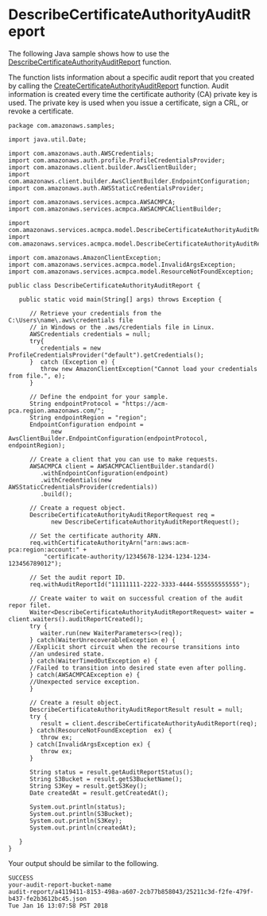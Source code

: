 # DescribeCertificateAuthorityAuditReport<a name="JavaApi-DescribeCertificateAuthorityAuditReport"></a>

The following Java sample shows how to use the [DescribeCertificateAuthorityAuditReport](https://docs.aws.amazon.com/acm-pca/latest/APIReference/API_DescribeCertificateAuthorityAuditReport.html) function\.

The function lists information about a specific audit report that you created by calling the [CreateCertificateAuthorityAuditReport](https://docs.aws.amazon.com/acm-pca/latest/APIReference/API_CreateCertificateAuthorityAuditReport.html) function\. Audit information is created every time the certificate authority \(CA\) private key is used\. The private key is used when you issue a certificate, sign a CRL, or revoke a certificate\. 

```
package com.amazonaws.samples;

import java.util.Date;

import com.amazonaws.auth.AWSCredentials;
import com.amazonaws.auth.profile.ProfileCredentialsProvider;
import com.amazonaws.client.builder.AwsClientBuilder;
import com.amazonaws.client.builder.AwsClientBuilder.EndpointConfiguration;
import com.amazonaws.auth.AWSStaticCredentialsProvider;

import com.amazonaws.services.acmpca.AWSACMPCA;
import com.amazonaws.services.acmpca.AWSACMPCAClientBuilder;

import com.amazonaws.services.acmpca.model.DescribeCertificateAuthorityAuditReportRequest;
import com.amazonaws.services.acmpca.model.DescribeCertificateAuthorityAuditReportResult;

import com.amazonaws.AmazonClientException;
import com.amazonaws.services.acmpca.model.InvalidArgsException;
import com.amazonaws.services.acmpca.model.ResourceNotFoundException;

public class DescribeCertificateAuthorityAuditReport {

   public static void main(String[] args) throws Exception {

      // Retrieve your credentials from the C:\Users\name\.aws\credentials file
      // in Windows or the .aws/credentials file in Linux.
      AWSCredentials credentials = null;
      try{
         credentials = new ProfileCredentialsProvider("default").getCredentials();
      }  catch (Exception e) {
         throw new AmazonClientException("Cannot load your credentials from file.", e);
      }

      // Define the endpoint for your sample.
      String endpointProtocol = "https://acm-pca.region.amazonaws.com/";
      String endpointRegion = "region";
      EndpointConfiguration endpoint =
            new AwsClientBuilder.EndpointConfiguration(endpointProtocol, endpointRegion);

      // Create a client that you can use to make requests.
      AWSACMPCA client = AWSACMPCAClientBuilder.standard()
         .withEndpointConfiguration(endpoint)
         .withCredentials(new AWSStaticCredentialsProvider(credentials))
         .build();

      // Create a request object.
      DescribeCertificateAuthorityAuditReportRequest req =
            new DescribeCertificateAuthorityAuditReportRequest();

      // Set the certificate authority ARN.
      req.withCertificateAuthorityArn("arn:aws:acm-pca:region:account:" +
          "certificate-authority/12345678-1234-1234-1234-123456789012");

      // Set the audit report ID.
      req.withAuditReportId("11111111-2222-3333-4444-555555555555");
      
      // Create waiter to wait on successful creation of the audit repor filet.
      Waiter<DescribeCertificateAuthorityAuditReportRequest> waiter = client.waiters().auditReportCreated();
      try {
         waiter.run(new WaiterParameters<>(req));
      } catch(WaiterUnrecoverableException e) {
      //Explicit short circuit when the recourse transitions into
      //an undesired state.
      } catch(WaiterTimedOutException e) {
      //Failed to transition into desired state even after polling.
      } catch(AWSACMPCAException e) {
      //Unexpected service exception.
      }

      // Create a result object.
      DescribeCertificateAuthorityAuditReportResult result = null;
      try {
         result = client.describeCertificateAuthorityAuditReport(req);
      } catch(ResourceNotFoundException  ex) {
         throw ex;
      } catch(InvalidArgsException ex) {
         throw ex;
      }

      String status = result.getAuditReportStatus();
      String S3Bucket = result.getS3BucketName();
      String S3Key = result.getS3Key();
      Date createdAt = result.getCreatedAt();

      System.out.println(status);
      System.out.println(S3Bucket);
      System.out.println(S3Key);
      System.out.println(createdAt);

   }
}
```

Your output should be similar to the following\.

```
SUCCESS
your-audit-report-bucket-name
audit-report/a4119411-8153-498a-a607-2cb77b858043/25211c3d-f2fe-479f-b437-fe2b3612bc45.json
Tue Jan 16 13:07:58 PST 2018
```